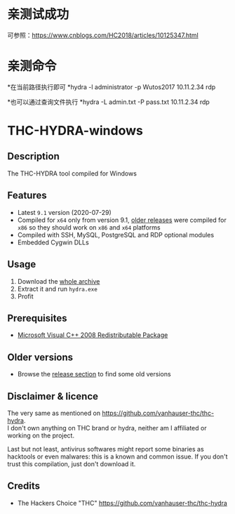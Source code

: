 亲测试成功
=================
可参照：https://www.cnblogs.com/HC2018/articles/10125347.html

亲测命令
=================
*在当前路径执行即可
*hydra -l administrator -p Wutos2017 10.11.2.34 rdp

*也可以通过查询文件执行
*hydra -L admin.txt -P pass.txt 10.11.2.34 rdp

THC-HYDRA-windows
=================

Description
-----------
The THC-HYDRA tool compiled for Windows

Features
--------
* Latest `9.1` version (2020-07-29)
* Compiled for `x64` only from version 9.1, [older releases](#older-versions) were compiled for `x86` so they should work on `x86` and `x64` platforms
* Compiled with SSH, MySQL, PostgreSQL and RDP optional modules
* Embedded Cygwin DLLs 

Usage
-----
1. Download the [whole archive](https://github.com/maaaaz/thc-hydra-windows/archive/master.zip)
2. Extract it and run `hydra.exe`
3. Profit

Prerequisites
-------------
* [Microsoft Visual C++ 2008 Redistributable Package](https://www.microsoft.com/en-us/download/details.aspx?id=29)

Older versions
--------------
* Browse the [release section](https://github.com/maaaaz/thc-hydra-windows/releases) to find some old versions

Disclaimer & licence 
---------------------
The very same as mentioned on https://github.com/vanhauser-thc/thc-hydra.  
I don't own anything on THC brand or hydra, neither am I affiliated or working on the project.  

Last but not least, antivirus softwares might report some binaries as hacktools or even malwares: this is a known and common issue. If you don't trust this compilation, just don't download it.

Credits
-------
* The Hackers Choice "THC" https://github.com/vanhauser-thc/thc-hydra
